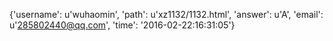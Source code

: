 {'username': u'wuhaomin', 'path': u'xz1132/1132.html', 'answer': u'A', 'email': u'285802440@qq.com', 'time': '2016-02-22:16:31:05'}